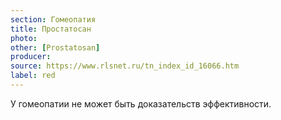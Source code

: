 ```yaml
---
section: Гомеопатия
title: Простатосан
photo: 
other: [Prostatosan]
producer: 
source: https://www.rlsnet.ru/tn_index_id_16066.htm
label: red
---
```


У гомеопатии не может быть доказательств эффективности.
